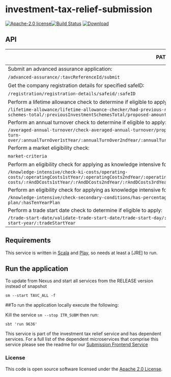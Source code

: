 # investment-tax-relief-submission

[![Apache-2.0 license](http://img.shields.io/badge/license-Apache-brightgreen.svg)](http://www.apache.org/licenses/LICENSE-2.0.html)[![Build Status](https://travis-ci.org/hmrc/investment-tax-relief-submission.svg?branch=master)](https://travis-ci.org/hmrc/investment-tax-relief-submission) [ ![Download](https://api.bintray.com/packages/hmrc/releases/investment-tax-relief-submission/images/download.svg) ](https://bintray.com/hmrc/releases/investment-tax-relief-submission/_latestVersion)


API
----

| PATH | Supported Methods |
|------|-------------------|
|Submit an advanced assurance application:|
|```/advanced-assurance/:tavcReferenceId/submit``` | POST |
|Get the company registration details for specified safeID:|
|```/registration/registration-details/safeid/:safeID``` | GET |
|Perform a lifetime allowance check to determine if eligible to apply:|
|```/lifetime-allowance/lifetime-allowance-checker/had-previous-rfi/:hadPrevRFI/is-knowledge-intensive/:isKi/previous-schemes-total/:previousInvestmentSchemesTotal/proposed-amount/:proposedAmount``` | GET |
|Perform an annual turnover check to determine if eligible to apply:|
|```/averaged-annual-turnover/check-averaged-annual-turnover/proposed-investment-amount/:proposedInvestmentAmount/annual-turn-over/:annualTurnOver1stYear/:annualTurnOver2ndYear/:annualTurnOver3rdYear/:annualTurnOver4thYear/:annualTurnOver5thYear``` | GET |
|Perform a market eligibility check:|
|```market-criteria``` | GET |
|Perform an eligibility check for applying as knowledge intensive for the operating costs specified:|
|```/knowledge-intensive/check-ki-costs/operating-costs/:operatingCosts1stYear/:operatingCosts2ndYear/:operatingCosts3rdYear/rd-costs/:rAndDCosts1stYear/:rAndDCosts2ndYear/:rAndDCosts3rdYear``` | GET |
|Perform an eligibility check for applying as knowledge intensive for the secondary conditions specified:|
|```/knowledge-intensive/check-secondary-conditions/has-percentage-with-masters/:hasPercentageWithMasters/has-ten-year-plan/:hasTenYearPlan``` | GET |
|Perform a trade start date check to determine if eligible to apply:|
|```/trade-start-date/validate-trade-start-date/trade-start-day/:tradeStartDay/trade-start-month/:tradeStartMonth/trade-start-year/:tradeStartYear``` | GET |



Requirements
------------

This service is written in [Scala](http://www.scala-lang.org/) and [Play](http://playframework.com/), so needs at least a [JRE] to run.


## Run the application


To update from Nexus and start all services from the RELEASE version instead of snapshot

```
sm --start TAVC_ALL -f
```

 
##To run the application locally execute the following:

Kill the service  ```sm --stop ITR_SUBM``` then run:
```
sbt 'run 9636' 
```


This service is part of the investment tax relief service and has dependent services.
For a full list of the dependent microservices that comprise this service please see the readme for our [Submission Frontend Service](https://github.com/hmrc/investment-tax-relief-submission-frontend/)


### License

This code is open source software licensed under the [Apache 2.0 License]("http://www.apache.org/licenses/LICENSE-2.0.html").
